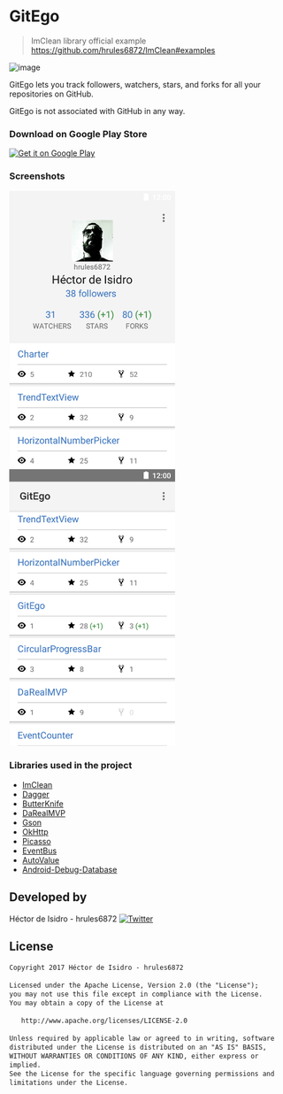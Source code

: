 GitEgo
=====

> ImClean library official example
> https://github.com/hrules6872/ImClean#examples

![image](art/logo.png)

GitEgo lets you track followers, watchers, stars, and forks for all your repositories on GitHub.

GitEgo is not associated with GitHub in any way.

### Download on Google Play Store
<a href="https://play.google.com/store/apps/details?id=com.hrules.gitego"><img alt="Get it on Google Play" height="60" src="https://play.google.com/intl/en_us/badges/images/generic/en_badge_web_generic.png" /></a>

### Screenshots
![image](art/screenshot1.png) ![image](art/screenshot2.png)

### Libraries used in the project
* [ImClean](https://github.com/hrules6872/ImClean)
* [Dagger](https://github.com/google/dagger)
* [ButterKnife](https://github.com/JakeWharton/butterknife)
* [DaRealMVP](https://github.com/hrules6872/DaRealMVP)
* [Gson](https://github.com/google/gson)
* [OkHttp](https://github.com/square/okhttp)
* [Picasso](https://github.com/square/picasso)
* [EventBus](https://github.com/greenrobot/EventBus)
* [AutoValue](https://github.com/google/auto)
* [Android-Debug-Database](https://github.com/amitshekhariitbhu/Android-Debug-Database)

Developed by
-------
Héctor de Isidro - hrules6872 [![Twitter](http://img.shields.io/badge/contact-@hector6872-blue.svg?style=flat)](http://twitter.com/hector6872)

License
-------
    Copyright 2017 Héctor de Isidro - hrules6872

    Licensed under the Apache License, Version 2.0 (the "License");
    you may not use this file except in compliance with the License.
    You may obtain a copy of the License at

       http://www.apache.org/licenses/LICENSE-2.0

    Unless required by applicable law or agreed to in writing, software
    distributed under the License is distributed on an "AS IS" BASIS,
    WITHOUT WARRANTIES OR CONDITIONS OF ANY KIND, either express or implied.
    See the License for the specific language governing permissions and
    limitations under the License.
